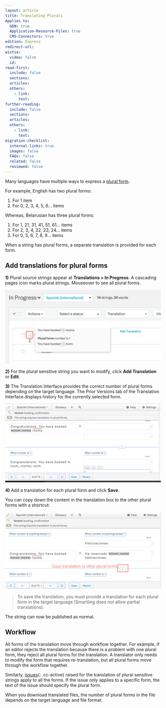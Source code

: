 ```yaml
---
layout: article
title: Translating Plurals
Applies to:
  GDN: true
  Application-Resource-Files: true
  CMS-Connectors: true
edition: Express
redirect-url:
wistia:
  video: false
  id:
read-first:
  include: false
  sections:
  articles:
  others:
    - link:
      text:
further-reading:
  include: false
  sections:
  articles:
  others:
    - link:
      text:
migration-checklist:
  internal-links: true
  images: false
  FAQs: false
  related: false
  reviewed: false
---
```



Many languages have multiple ways to express a [plural form](https://en.wikipedia.org/wiki/Plural).

For example, English has two plural forms:

1. For 1 item
2. For 0, 2, 3, 4, 5, 6… items

Whereas, Belarusian has three plural forms:

1. For 1, 21, 31, 41, 51, 61… items
2. For 2, 3, 4, 22, 23, 24… items
3. For 0, 5, 6, 7, 8, 9… items

When a string has plural forms, a separate translation is provided for each form.

## Add translations for plural forms

**1)** Plural source strings appear at **Translations &gt; In Progress**. A cascading pages icon marks plural strings. Mouseover to see all plural forms.

![](/uploads/versions/smartling---translations-management--smartlinghotels-node----x----1236-588x---.png)

**2)** For the plural sensitive string you want to modify, click **Add Translation** or **Edit**.

**3)** The Translation Interface provides the correct number of plural forms depending on the target language. The Prior Versions tab of the Translation Interface displays history for the currently selected form.

![](/uploads/versions/smartling---translations-management--smartlinghotels-node----x----1586-802x---.png)

**4)** Add a translation for each plural form and click **Save**.

You can copy down the content in the translation box to the other plural forms with a shortcut:

![](/uploads/versions/smartling---translations-management--smartlinghotels-node----x----1562-772x---.png)

> To save the translation, you must provide a translation for each plural form in the target language (Smartling does not allow partial translations).

The string can now be published as normal.

## Workflow

All forms of the translation move through workflow together. For example, if an editor rejects the translation because there is a problem with one plural form, they reject all plural forms for the translation. A translator only needs to modify the form that requires re-translation, but all plural forms move through the workflow together.

Similarly, [issues](knowledge-base/articles/issues/){: .cc-active} raised for the translation of plural sensitive strings apply to all the forms. If the issue only applies to a specific form, the text of the issue should specify the plural form.

When you download translated files, the number of plural forms in the file depends on the target language and file format.
